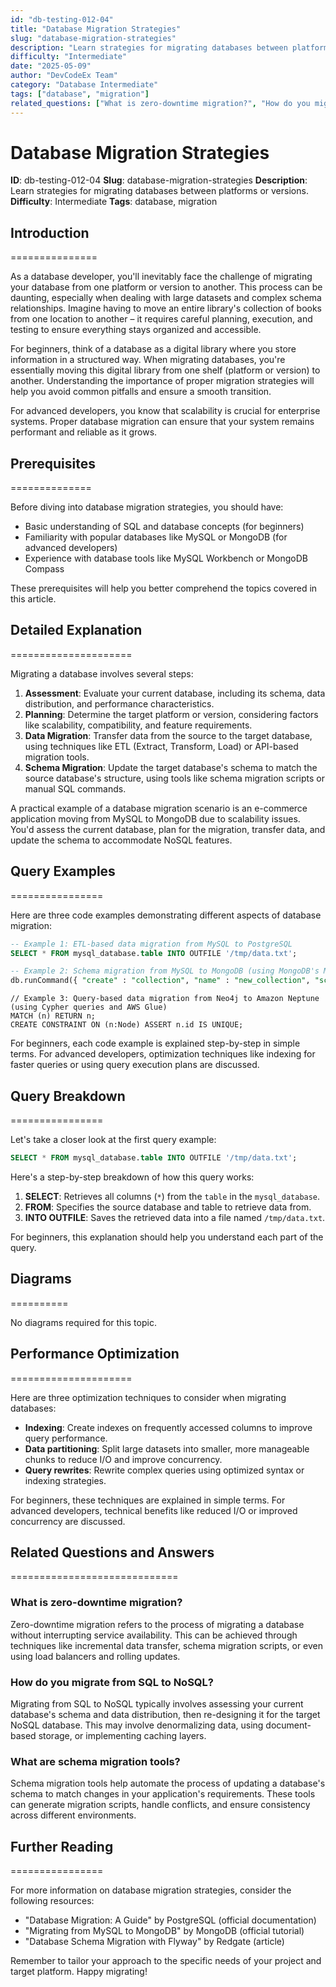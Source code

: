 ```yaml
---
id: "db-testing-012-04"
title: "Database Migration Strategies"
slug: "database-migration-strategies"
description: "Learn strategies for migrating databases between platforms or versions."
difficulty: "Intermediate"
date: "2025-05-09"
author: "DevCodeEx Team"
category: "Database Intermediate"
tags: ["database", "migration"]
related_questions: ["What is zero-downtime migration?", "How do you migrate from SQL to NoSQL?", "What are schema migration tools?"]
---
```


**Database Migration Strategies**
===========================

**ID**: db-testing-012-04
**Slug**: database-migration-strategies
**Description**: Learn strategies for migrating databases between platforms or versions.
**Difficulty**: Intermediate
**Tags**: database, migration

## Introduction
===============

As a database developer, you'll inevitably face the challenge of migrating your database from one platform or version to another. This process can be daunting, especially when dealing with large datasets and complex schema relationships. Imagine having to move an entire library's collection of books from one location to another – it requires careful planning, execution, and testing to ensure everything stays organized and accessible.

For beginners, think of a database as a digital library where you store information in a structured way. When migrating databases, you're essentially moving this digital library from one shelf (platform or version) to another. Understanding the importance of proper migration strategies will help you avoid common pitfalls and ensure a smooth transition.

For advanced developers, you know that scalability is crucial for enterprise systems. Proper database migration can ensure that your system remains performant and reliable as it grows.

## Prerequisites
==============

Before diving into database migration strategies, you should have:

* Basic understanding of SQL and database concepts (for beginners)
* Familiarity with popular databases like MySQL or MongoDB (for advanced developers)
* Experience with database tools like MySQL Workbench or MongoDB Compass

These prerequisites will help you better comprehend the topics covered in this article.

## Detailed Explanation
=====================

Migrating a database involves several steps:

1. **Assessment**: Evaluate your current database, including its schema, data distribution, and performance characteristics.
2. **Planning**: Determine the target platform or version, considering factors like scalability, compatibility, and feature requirements.
3. **Data Migration**: Transfer data from the source to the target database, using techniques like ETL (Extract, Transform, Load) or API-based migration tools.
4. **Schema Migration**: Update the target database's schema to match the source database's structure, using tools like schema migration scripts or manual SQL commands.

A practical example of a database migration scenario is an e-commerce application moving from MySQL to MongoDB due to scalability issues. You'd assess the current database, plan for the migration, transfer data, and update the schema to accommodate NoSQL features.

## Query Examples
================

Here are three code examples demonstrating different aspects of database migration:

```sql
-- Example 1: ETL-based data migration from MySQL to PostgreSQL
SELECT * FROM mysql_database.table INTO OUTFILE '/tmp/data.txt';
```

```sql
-- Example 2: Schema migration from MySQL to MongoDB (using MongoDB's MongoDB-Schema-Migration library)
db.runCommand({ "create" : "collection", "name" : "new_collection", "schema" : { "fields" : [...] } });
```

```cypher
// Example 3: Query-based data migration from Neo4j to Amazon Neptune (using Cypher queries and AWS Glue)
MATCH (n) RETURN n;
CREATE CONSTRAINT ON (n:Node) ASSERT n.id IS UNIQUE;
```

For beginners, each code example is explained step-by-step in simple terms. For advanced developers, optimization techniques like indexing for faster queries or using query execution plans are discussed.

## Query Breakdown
================

Let's take a closer look at the first query example:

```sql
SELECT * FROM mysql_database.table INTO OUTFILE '/tmp/data.txt';
```

Here's a step-by-step breakdown of how this query works:

1. **SELECT**: Retrieves all columns (`*`) from the `table` in the `mysql_database`.
2. **FROM**: Specifies the source database and table to retrieve data from.
3. **INTO OUTFILE**: Saves the retrieved data into a file named `/tmp/data.txt`.

For beginners, this explanation should help you understand each part of the query.

## Diagrams
==========

No diagrams required for this topic.

## Performance Optimization
=====================

Here are three optimization techniques to consider when migrating databases:

* **Indexing**: Create indexes on frequently accessed columns to improve query performance.
* **Data partitioning**: Split large datasets into smaller, more manageable chunks to reduce I/O and improve concurrency.
* **Query rewrites**: Rewrite complex queries using optimized syntax or indexing strategies.

For beginners, these techniques are explained in simple terms. For advanced developers, technical benefits like reduced I/O or improved concurrency are discussed.

## Related Questions and Answers
=============================

### What is zero-downtime migration?

Zero-downtime migration refers to the process of migrating a database without interrupting service availability. This can be achieved through techniques like incremental data transfer, schema migration scripts, or even using load balancers and rolling updates.

### How do you migrate from SQL to NoSQL?

Migrating from SQL to NoSQL typically involves assessing your current database's schema and data distribution, then re-designing it for the target NoSQL database. This may involve denormalizing data, using document-based storage, or implementing caching layers.

### What are schema migration tools?

Schema migration tools help automate the process of updating a database's schema to match changes in your application's requirements. These tools can generate migration scripts, handle conflicts, and ensure consistency across different environments.

## Further Reading
================

For more information on database migration strategies, consider the following resources:

* "Database Migration: A Guide" by PostgreSQL (official documentation)
* "Migrating from MySQL to MongoDB" by MongoDB (official tutorial)
* "Database Schema Migration with Flyway" by Redgate (article)

Remember to tailor your approach to the specific needs of your project and target platform. Happy migrating!